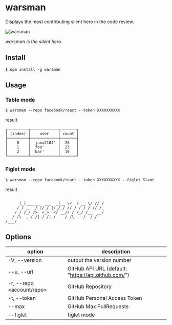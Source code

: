 # warsman

Displays the most contributing silent hero in the code review.

![warsman](https://blogs.c.yimg.jp/res/blog-8d-e6/saranndonn/folder/1835128/84/66599984/img_0)

_warsman is the silent hero._

## Install

```
$ npm install -g warsman
```

## Usage

### Table mode

```
$ warsman --repo facebook/react --token XXXXXXXXXX
```

result

```
┌─────────┬────────────┬───────┐
│ (index) │    user    │ count │
├─────────┼────────────┼───────┤
│    0    │ 'jaxx2104' │  26   │
│    1    │ 'foo'      │  23   │
│    2    │ 'bar'      │  19   │
└─────────┴────────────┴───────┘
```

### Figlet mode

```
$ warsman --repo facebook/react --token XXXXXXXXXX --figlet Slant
```

result

```
       _                ___  _______  __ __
      (_)___ __  ___  _|__ \<  / __ \/ // /
     / / __ `/ |/_/ |/_/_/ // / / / / // /_
    / / /_/ />  <_>  </ __// / /_/ /__  __/
 __/ /\__,_/_/|_/_/|_/____/_/\____/  /_/
/___/
```

## Options
| option | description |
----|---- 
| -V, --version | output the version number |
| --u, --url <url> | GitHub API URL (default: "https://api.github.com/") |
| -r, --repo <account/repo> | GitHub Repository |
| -t, --token <token> | GitHub Personal Access Token |
| --max <n> | GitHub Max PullRequests |
| --figlet <font> | figlet mode |

